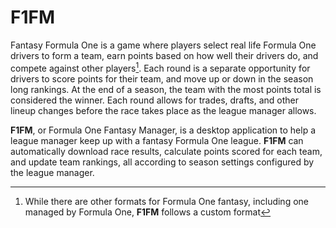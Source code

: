 # F1FM

Fantasy Formula One is a game where players select real life Formula One drivers to form a team, earn points based on how well their drivers do, and compete against other players[^note].
Each round is a separate opportunity for drivers to score points for their team, and move up or down in the season long rankings.
At the end of a season, the team with the most points total is considered the winner.
Each round allows for trades, drafts, and other lineup changes before the race takes place as the league manager allows.

**F1FM**, or Formula One Fantasy Manager, is a desktop application to help a league manager keep up with a fantasy Formula One league.
**F1FM** can automatically download race results, calculate points scored for each team, and update team rankings, all according to season settings configured by the league manager.

[^note]: While there are other formats for Formula One fantasy, including one managed by Formula One, **F1FM** follows a custom format
